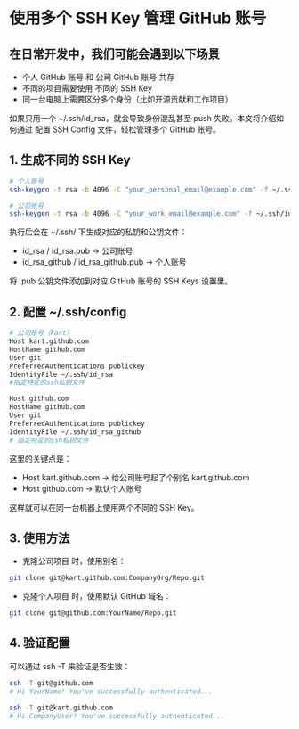 # 使用多个 SSH Key 管理 GitHub 账号

## 在日常开发中，我们可能会遇到以下场景

- 个人 GitHub 账号 和 公司 GitHub 账号 共存
- 不同的项目需要使用 不同的 SSH Key
- 同一台电脑上需要区分多个身份（比如开源贡献和工作项目）

如果只用一个 ~/.ssh/id_rsa，就会导致身份混乱甚至 push 失败。本文将介绍如何通过 配置 SSH Config 文件，轻松管理多个 GitHub 账号。

## 1. 生成不同的 SSH Key

```sh
# 个人账号
ssh-keygen -t rsa -b 4096 -C "your_personal_email@example.com" -f ~/.ssh/id_rsa_github

# 公司账号
ssh-keygen -t rsa -b 4096 -C "your_work_email@example.com" -f ~/.ssh/id_rsa

```

执行后会在 ~/.ssh/ 下生成对应的私钥和公钥文件：

- id_rsa / id_rsa.pub → 公司账号
- id_rsa_github / id_rsa_github.pub → 个人账号

将 .pub 公钥文件添加到对应 GitHub 账号的 SSH Keys 设置里。

## 2. 配置 ~/.ssh/config

```sh
# 公司账号（kart）
Host kart.github.com
HostName github.com
User git
PreferredAuthentications publickey
IdentityFile ~/.ssh/id_rsa
#指定特定的ssh私钥文件

Host github.com
HostName github.com
User git
PreferredAuthentications publickey
IdentityFile ~/.ssh/id_rsa_github
# 指定特定的ssh私钥文件
```

这里的关键点是：

- Host kart.github.com → 给公司账号起了个别名 kart.github.com
- Host github.com → 默认个人账号

这样就可以在同一台机器上使用两个不同的 SSH Key。

## 3. 使用方法

- 克隆公司项目 时，使用别名：

```sh
git clone git@kart.github.com:CompanyOrg/Repo.git
```

- 克隆个人项目 时，使用默认 GitHub 域名：

```sh
git clone git@github.com:YourName/Repo.git
```

## 4. 验证配置

可以通过 ssh -T 来验证是否生效：

```sh
ssh -T git@github.com
# Hi YourName! You've successfully authenticated...

ssh -T git@kart.github.com
# Hi CompanyUser! You've successfully authenticated...
```
